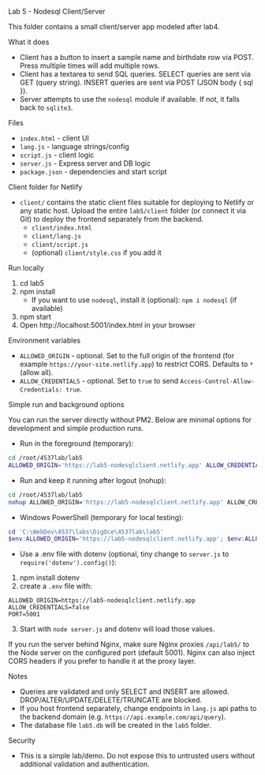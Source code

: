Lab 5 - Nodesql Client/Server

This folder contains a small client/server app modeled after lab4.

What it does
- Client has a button to insert a sample name and birthdate row via POST. Press multiple times will add multiple rows.
- Client has a textarea to send SQL queries. SELECT queries are sent via GET (query string). INSERT queries are sent via POST (JSON body { sql }).
- Server attempts to use the `nodesql` module if available. If not, it falls back to `sqlite3`.

Files
- `index.html` - client UI
- `lang.js` - language strings/config
- `script.js` - client logic
- `server.js` - Express server and DB logic
- `package.json` - dependencies and start script

Client folder for Netlify
- `client/` contains the static client files suitable for deploying to Netlify or any static host. Upload the entire `lab5/client` folder (or connect it via Git) to deploy the frontend separately from the backend.
   - `client/index.html`
   - `client/lang.js`
   - `client/script.js`
   - (optional) `client/style.css` if you add it

Run locally
1. cd lab5
2. npm install
   - If you want to use `nodesql`, install it (optional): `npm i nodesql` (if available)
3. npm start
4. Open http://localhost:5001/index.html in your browser

Environment variables
- `ALLOWED_ORIGIN` - optional. Set to the full origin of the frontend (for example `https://your-site.netlify.app`) to restrict CORS. Defaults to `*` (allow all).
- `ALLOW_CREDENTIALS` - optional. Set to `true` to send `Access-Control-Allow-Credentials: true`.

Simple run and background options

You can run the server directly without PM2. Below are minimal options for development and simple production runs.

- Run in the foreground (temporary):

```bash
cd /root/4537lab/lab5
ALLOWED_ORIGIN='https://lab5-nodesqlclient.netlify.app' ALLOW_CREDENTIALS='false' PORT=5001 node server.js
```

- Run and keep it running after logout (nohup):

```bash
cd /root/4537lab/lab5
nohup ALLOWED_ORIGIN='https://lab5-nodesqlclient.netlify.app' ALLOW_CREDENTIALS='false' PORT=5001 node server.js > server.log 2>&1 &
```

- Windows PowerShell (temporary for local testing):

```powershell
cd 'C:\WebDev\4537\labs\DigOce\4537lab\lab5'
$env:ALLOWED_ORIGIN='https://lab5-nodesqlclient.netlify.app'; $env:ALLOW_CREDENTIALS='false'; $env:PORT='5001'; node server.js
```

- Use a .env file with dotenv (optional, tiny change to `server.js` to `require('dotenv').config()`):

1. npm install dotenv
2. create a `.env` file with:

```
ALLOWED_ORIGIN=https://lab5-nodesqlclient.netlify.app
ALLOW_CREDENTIALS=false
PORT=5001
```

3. Start with `node server.js` and dotenv will load those values.

If you run the server behind Nginx, make sure Nginx proxies `/api/lab5/` to the Node server on the configured port (default 5001). Nginx can also inject CORS headers if you prefer to handle it at the proxy layer.

Notes
- Queries are validated and only SELECT and INSERT are allowed. DROP/ALTER/UPDATE/DELETE/TRUNCATE are blocked.
- If you host frontend separately, change endpoints in `lang.js` api paths to the backend domain (e.g. `https://api.example.com/api/query`).
- The database file `lab5.db` will be created in the `lab5` folder.

Security
- This is a simple lab/demo. Do not expose this to untrusted users without additional validation and authentication.
